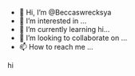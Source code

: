 - 👋 Hi, I’m @Beccaswrecksya
- 👀 I’m interested in ...
- 🌱 I’m currently learning hi...
- 💞️ I’m looking to collaborate on ...
- 📫 How to reach me ...

<!---
Beccaswrecksya/Beccaswrecksya is a ✨ special ✨ repository because its `README.md` (this file) appears on your GitHub profile.
You can click the Preview link to take a look at your changes.
--->
hi
